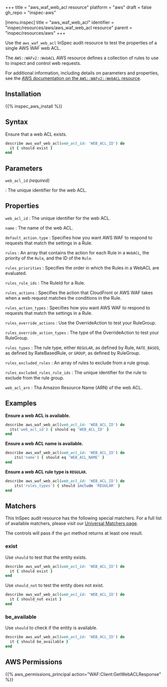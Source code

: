 +++
title = "aws_waf_web_acl resource"
platform = "aws"
draft = false
gh_repo = "inspec-aws"

[menu.inspec]
title = "aws_waf_web_acl"
identifier = "inspec/resources/aws/aws_waf_web_acl resource"
parent = "inspec/resources/aws"
+++

Use the `aws_waf_web_acl` InSpec audit resource to test the properties of a single AWS WAF web ACL.

The `AWS::WAFv2::WebACL` AWS resource defines a collection of rules to use to inspect and control web requests.

For additional information, including details on parameters and properties, see the [AWS documentation on the `AWS::WAFv2::WebACL` resource](https://docs.aws.amazon.com/AWSCloudFormation/latest/UserGuide/aws-resource-waf-webacl.html).

## Installation

{{% inspec_aws_install %}}

## Syntax

Ensure that a web ACL exists.

```ruby
describe aws_waf_web_acl(web_acl_id: 'WEB_ACL_ID') do
  it { should exist }
end
```

## Parameters

`web_acl_id` _(required)_

: The unique identifier for the web ACL.

## Properties

`web_acl_id`
: The unique identifier for the web ACL.

`name`
: The name of the web ACL.

`default_action.type`
: Specifies how you want AWS WAF to respond to requests that match the settings in a Rule.

`rules`
: An array that contains the action for each Rule in a `WebACL`, the priority of the `Rule`, and the ID of the `Rule`.

`rules_priorities`
: Specifies the order in which the Rules in a WebACL are evaluated.

`rules_rule_ids`
: The RuleId for a Rule.

`rules_actions`
: Specifies the action that CloudFront or AWS WAF takes when a web request matches the conditions in the Rule.

`rules_action_types`
: Specifies how you want AWS WAF to respond to requests that match the settings in a Rule.

`rules_override_actions`
: Use the OverrideAction to test your RuleGroup.

`rules_override_action_types`
: The type of the OverrideAction to test your RuleGroup.

`rules_types`
: The rule type, either `REGULAR`, as defined by Rule, `RATE_BASED`, as defined by RateBasedRule, or `GROUP`, as defined by RuleGroup.

`rules_excluded_rules`
: An array of rules to exclude from a rule group.

`rules_excluded_rules_rule_ids`
: The unique identifier for the rule to exclude from the rule group.

`web_acl_arn`
: Tha Amazon Resource Name (ARN) of the web ACL.

## Examples

**Ensure a web ACL is available.**

```ruby
describe aws_waf_web_acl(web_acl_id: 'WEB_ACL_ID') do
  its('web_acl_id') { should eq 'WEB_ACL_ID' }
end
```

**Ensure a web ACL name is available.**

```ruby
describe aws_waf_web_acl(web_acl_id: 'WEB_ACL_ID') do
    its('name') { should eq 'WEB_ACL_NAME' }
end
```

**Ensure a web ACL rule type is `REGULAR`.**

```ruby
describe aws_waf_web_acl(web_acl_id: 'WEB_ACL_ID') do
    its('rules_types') { should include 'REGULAR' }
end
```

## Matchers

This InSpec audit resource has the following special matchers. For a full list of available matchers, please visit our [Universal Matchers page](https://www.inspec.io/docs/reference/matchers/).

The controls will pass if the `get` method returns at least one result.

### exist

Use `should` to test that the entity exists.

```ruby
describe aws_waf_web_acl(web_acl_id: 'WEB_ACL_ID') do
  it { should exist }
end
```

Use `should_not` to test the entity does not exist.

```ruby
describe aws_waf_web_acl(web_acl_id: 'WEB_ACL_ID') do
  it { should_not exist }
end
```

### be_available

Use `should` to check if the entity is available.

```ruby
describe aws_waf_web_acl(web_acl_id: 'WEB_ACL_ID') do
  it { should be_available }
end
```

## AWS Permissions

{{% aws_permissions_principal action="WAF:Client:GetWebACLResponse" %}}
